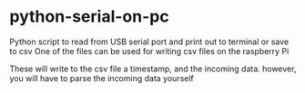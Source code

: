 # python-serial-on-pc
Python script to read from USB serial port and print out to terminal or save to csv
One of the files can be used for writing csv files on the raspberry Pi

These will write to the csv file
a timestamp, and the incoming data.
however, you will have to parse the incoming data yourself 
